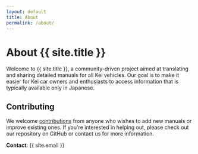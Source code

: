 ```yaml
---
layout: default
title: About
permalink: /about/
---
```


# About {{ site.title }}

Welcome to {{ site.title }}, a community-driven project aimed at translating and sharing detailed manuals for all Kei vehicles. Our goal is to make it easier for Kei car owners and enthusiasts to access information that is typically available only in Japanese.

## Contributing

We welcome [contributions](/contribute) from anyone who wishes to add new manuals or improve existing ones. If you're interested in helping out, please check out our repository on GitHub or contact us for more information.

**Contact**: {{ site.email }}